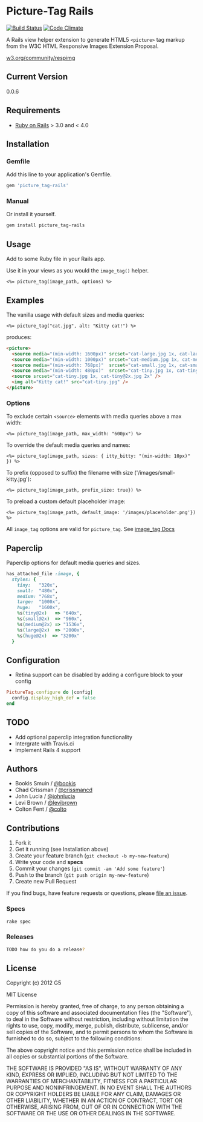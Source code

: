 # Picture-Tag Rails
[![Build Status](https://travis-ci.org/G5/picture_tag-rails.png?branch=master)](https://travis-ci.org/G5/picture_tag-rails)
[![Code Climate](https://codeclimate.com/github/G5/picture_tag-rails.png)](https://codeclimate.com/github/G5/picture_tag-rails)

A Rails view helper extension to generate HTML5 `<picture>` tag markup
from the W3C HTML Responsive Images Extension Proposal.

[w3.org/community/respimg](http://www.w3.org/community/respimg)


## Current Version

0.0.6


## Requirements

* [Ruby on Rails](http://rubyonrails.org) > 3.0 and < 4.0



## Installation

### Gemfile

Add this line to your application's Gemfile.

```ruby
gem 'picture_tag-rails'
```

### Manual

Or install it yourself.

```bash
gem install picture_tag-rails
```


## Usage

Add to some Ruby file in your Rails app.

Use it in your views as you would the `image_tag()` helper.

```erb
<%= picture_tag(image_path, options) %>
```


## Examples

The vanilla usage with default sizes and media queries:

```erb
<%= picture_tag("cat.jpg", alt: "Kitty cat!") %>
```

produces:

```html
<picture>
  <source media="(min-width: 1600px)" srcset="cat-large.jpg 1x, cat-large@2x.jpg 2x" />
  <source media="(min-width: 1000px)" srcset="cat-medium.jpg 1x, cat-medium@2x.jpg 2x" />
  <source media="(min-width: 768px)"  srcset="cat-small.jpg 1x, cat-small@2x.jpg 2x" />
  <source media="(min-width: 480px)"  srcset="cat-tiny.jpg 1x, cat-tiny@2x.jpg 2x" />
  <source srcset="cat-tiny.jpg 1x, cat-tiny@2x.jpg 2x" />
  <img alt="Kitty cat!" src="cat-tiny.jpg" />
</picture>
```

### Options

To exclude certain `<source>` elements with media queries above a max width:

```erb
<%= picture_tag(image_path, max_width: "600px") %>
```

To override the default media queries and names:

```erb
<%= picture_tag(image_path, sizes: { itty_bitty: "(min-width: 10px)" }) %>
```

To prefix (opposed to suffix) the filename with size ('/images/small-kitty.jpg'):

```erb
<%= picture_tag(image_path, prefix_size: true}) %>
```

To preload a custom default placeholder image:

```erb
<%= picture_tag(image_path, default_image: '/images/placeholder.png'}) %>
```


All `image_tag` options are valid for `picture_tag`.
See [image_tag Docs](http://api.rubyonrails.org/classes/ActionView/Helpers/AssetTagHelper.html)


## Paperclip

Paperclip options for default media queries and sizes.

```ruby
has_attached_file :image, {
  styles: {
    tiny:   "320x",
    small:  "480x",
    medium: "768x",
    large:  "1000x",
    huge:   "1600x",
    %s(tiny@2x)   => "640x",
    %s(small@2x)  => "960x",
    %s(medium@2x) => "1536x",
    %s(large@2x)  => "2000x",
    %s(huge@2x)  => "3200x"
  }
```

## Configuration
- Retina support can be disabled by adding a configure block to your config
```ruby
PictureTag.configure do |config|
  config.display_high_def = false
end
```


## TODO

- Add optional paperclip integration functionality
- Intergrate with Travis.ci
- Implement Rails 4 support


## Authors

* Bookis Smuin / [@bookis](https://github.com/bookis)
* Chad Crissman / [@crissmancd](https://github.com/crissmancd)
* John Lucia / [@johnlucia](https://github.com/johnlucia)
* Levi Brown / [@levibrown](https://github.com/levibrown)
* Colton Fent / [@colto](https://github.com/colto)


## Contributions

1. Fork it
2. Get it running (see Installation above)
3. Create your feature branch (`git checkout -b my-new-feature`)
4. Write your code and **specs**
5. Commit your changes (`git commit -am 'Add some feature'`)
6. Push to the branch (`git push origin my-new-feature`)
7. Create new Pull Request

If you find bugs, have feature requests or questions, please
[file an issue](https://github.com/G5/picture_tag-rails/issues).

### Specs

```bash
rake spec
```

### Releases

```bash
TODO how do you do a release?
```


## License

Copyright (c) 2012 G5

MIT License

Permission is hereby granted, free of charge, to any person obtaining
a copy of this software and associated documentation files (the
"Software"), to deal in the Software without restriction, including
without limitation the rights to use, copy, modify, merge, publish,
distribute, sublicense, and/or sell copies of the Software, and to
permit persons to whom the Software is furnished to do so, subject to
the following conditions:

The above copyright notice and this permission notice shall be
included in all copies or substantial portions of the Software.

THE SOFTWARE IS PROVIDED "AS IS", WITHOUT WARRANTY OF ANY KIND,
EXPRESS OR IMPLIED, INCLUDING BUT NOT LIMITED TO THE WARRANTIES OF
MERCHANTABILITY, FITNESS FOR A PARTICULAR PURPOSE AND
NONINFRINGEMENT. IN NO EVENT SHALL THE AUTHORS OR COPYRIGHT HOLDERS BE
LIABLE FOR ANY CLAIM, DAMAGES OR OTHER LIABILITY, WHETHER IN AN ACTION
OF CONTRACT, TORT OR OTHERWISE, ARISING FROM, OUT OF OR IN CONNECTION
WITH THE SOFTWARE OR THE USE OR OTHER DEALINGS IN THE SOFTWARE.
